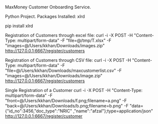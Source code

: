 MaxMoney Customer Onboarding Service.

Python Project. Packages Installed: xlrd

pip install xlrd

Registration of Customers through excel file: 
curl -i -X POST -H "Content-Type: multipart/form-data" -F "file=@/tmp/T.xlsx" -F "images=@/Users/kkhan/Downloads/images.zip" http://127.0.0.1:6667/register/customers

Registration of Customers through CSV file:
curl -i -X POST -H "Content-Type: multipart/form-data" -F "file=@/Users/kkhan/Downloads/maxcustomerlist.csv" -F "images=@/Users/kkhan/Downloads/image.zip" http://127.0.0.1:6667/register/customers

Single Registration of a Customer
curl -i -X POST -H "Content-Type: multipart/form-data"  -F "front=@/Users/kkhan/Downloads/f.png;filename=a.png" -F "back=@/Users/kkhan/Downloads/b.png;filename=b.png" -F "data={\"id_no\":3456,\"doc_type\":\"NRIC\" ,\"name\":\"afzal\"};type=application/json"  http://127.0.0.1:6667/register/customer

